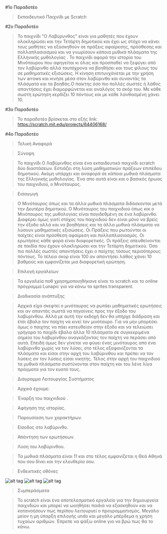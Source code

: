 #1ο Παραδοτέο 

>Εκπαιδευτικό Παιχνίδι με Scratch 

#2ο Παραδοτέο 

>Το παιχνίδι "Ο Λαβύρυνθος" είναι για μαθητές που έχουν ολοκληρώσει και την Τετάρτη δημοτικού και έχει ως στόχο να κάνει τους μαθήτες να εξασκηθούν σε πράξεις αφαίρεσης, πρόσθεσης και πολλαπλασιασμού και να γνωρίσουν κάποια μυθικά πλάσματα της Ελληνικής μυθολογίας . Το παιχνίδι αφορά την ιστορία του Μινόταυρου που αφηγείται κι όλας και προσπαθεί να ξεφύγει από τον λαβύρινθο αλλά ταυτόχρονα να βοηθήσει και τους φίλους του σε μαθηματικές εξισώσεις. Η κίνηση επιτυνχάνεται με την χρήση των arrows και κινήσε μέσα στον λαβύρινθο και συναντάς τα πλάσματα και τα βοηθάς.Ο παίκτης όσο πιο πολλές σωστές ή λάθος απαντήσεις έχει διαμορφώνεται και αναλόγος το σκόρ του. Με κάθε σωστή ερώτηση κερδίζει 10 πόντους και με κάθε λανθασμένη χάνει 10.

#3ο Παραδοτέο 

>Το παραδοτέο βρίσκεται στο εξής link: https://scratch.mit.edu/projects/64406168/ 

#4ο Παραδοτέο 
	
>Τελική Αναφορά

>Σύνοψη

>Το παιχνίδι O Λαβύρινθος είναι ένα εκπαιδευτικό παιχνίδι scratch δύο διαστάσεων. Εστιάζει στη λύση μαθηματικών πράξεων επιπέδου δημοτικού. Ακόμη υπάρχει και αναφορά σε κάποια μυθικά πλάσματα της Ελληνικής μυθολογίας. Ένα απο αυτά είναι και ο βασικός ήρωας του παιχνιδιού, ο Μινόταυρος.

>Εισαγωγή

>Ο Μινόταυρος όπως και τα άλλα μυθικά πλάσματα διδάσκονται μετά την Δευτέρα δημοτικού. Ο Μινόταυρος του παιχνιδιού όπως και ο Μινόταυρος της μυθολογίας είναι παγιδεθμένη σε ένα λαβύρινθο. Διαφέρει όμως γιατί στόχος του παιχνιδιού δεν είναι μόνο να βρείς την έξοδο αλλά και να βοηθήσεις και τα άλλα μυθικά πλάσματα να λύσουν μαθηματικές εξισώσεις. Οι Πράξεις που ρωτούνται οι παίχτες είναι πρόσθεση αφαίρεση και πολλαπλασιασμός. Οι ερωτήσεις κάθε φορά είναι διαφορετικές. Οι πράξεις απευθείνονται σε παιδία που έχουν ολοκληρώσει και την Τετάρτη δημοτικού. Όσο πιο πολλές σωστές απαντήσεις έχει ο παίχτης τόσους περισότερους πόντους. Το τέλειο σκορ είναι 100 αν απαντήσει λάθος χάνει 10 βαθμούς και εμφανίζεται μια διαφορετική ερώτηση.

>Επιλογή εργαλείων

>Τα εργαλεία ποθ χρησημοποιηθήκανε είναι το scratch και το online πρόγραμμα Lunapic για να κάνω τα sprites transparent.

>Διαδικασία ανάπτυξης

>Αρχικά είχα σκεφτεί ο μινόταυρος να ρωτάει μαθηματικές ερωτήσεις και αν απαντάς σωστά να πηγαίνεις προς την έξοδο του λαβυρίνθου. Αλλά με αυτή την εκδοχή δεν θα υπήρχε διάδραση και έτσι έβαλα τον παίχτη να κινεί τον μινόταυρο. Για να μην μπορέσει όμως ο παιχτης να πάει κατευθείαν στην έξοδο και να τελειώσει γρήγορα το παιχίδι έβαλα άλλα 10 πλάσματα σε συγκεκριμένα σημεία του λαβυρίνθου αναγκάζοντας τον παίχτη να περάσει από αυτά. Επειδή όμως δεν γίνεται να φύγει ένας μινόταυρος από ένα λαβύρινθο χωρίς να τον λύσει, στο τέλος εξαφανίζονται τα πλάσματα και είσαι στην αρχή του λαβύρινθου και πρέπει να τον λύσεις αν τον λύσεις είσαι νικητής. Τέλος στην αρχή του παιχνιδιού τα μυθικά πλάσματα συστύνονται στον παίχτη και του λένε λίγα πράγματα για τον ευατό τους.

>Διάγραμμα Λειτουργίας Συστήματος

>Αρχικά έχουμε:

> Έναρξη του παιχνιδιού .

> Αφήγηση της ιστορίας.

> Παρουσίαση των χαρακτήρων.

> Είσοδος στο λαβύρινθο.

> Απάντηση των ερωτήσεων.

> Λύση του λαβύρινθου.

> Τα μυθικά πλάσματα είναι 11 και στο τέλος εμφανίζεται η Θεά Αθηνά που σου δίνει και την ελευθερία σου.

> Ενδεικτικές οθόνες  

![alt tag](https://www.dropbox.com/s/4qg33wh5enuh454/1.jpg?dl=0)
![alt tag](https://www.dropbox.com/s/4qg33wh5enuh454/2.jpg?dl=0)
![alt tag](https://www.dropbox.com/s/4qg33wh5enuh454/3.jpg?dl=0)

> Συμπεράσματα

> Το scratch είναι ένα αποτελεσματικό εργαλείο για την δημιουργεία παιχνδιών και μπορεί να ωοηθήσει παιδιά να εξασκηθούν και να κατανοήσουν πως περίπου λειτουργεί ο προγραμματισμός. Μεγάλο μείον η μη ύπαρξη επιλογής undo και μεγάλο μπέρδεμα η χρήση τυχαίων αριθμών. Έπρεπε να ψάξω online για να βρώ πως θα το κάνω.

